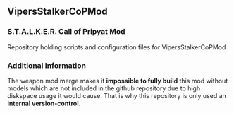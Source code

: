 ## VipersStalkerCoPMod
### S.T.A.L.K.E.R. Call of Pripyat Mod

Repository holding scripts and configuration files for VipersStalkerCoPMod

### Additional Information

The weapon mod merge makes it **impossible to fully build** this mod without models which are not included in the github repository due to high diskspace usage it would cause.
That is why this repository is only used an **internal version-control**.
